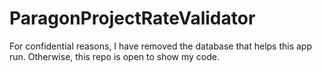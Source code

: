 # ParagonProjectRateValidator

For confidential reasons, I have removed the database that helps this app run. Otherwise, this repo is open to show my code.
